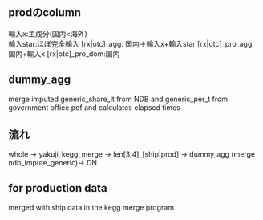 ## prodのcolumn
輸入x:主成分(国内<海外)  
輸入star:ほぼ完全輸入
[rx|otc]_agg: 国内＋輸入x+輸入star
[rx|otc]_pro_agg:国内+輸入x
[rx|otc]_pro_dom:国内

## dummy_agg
merge imputed generic_share_it from NDB and generic_per_t from government office pdf
and calculates elapsed times

## 流れ
whole -> yakuji_kegg_merge -> len[3,4]_[ship|prod]  -> dummy_agg (merge ndb_impute_generic)-> DN

## for production data
merged with ship data in the kegg merge program